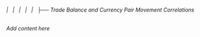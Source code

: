 ###### |   |   |   |   |   ├── Trade Balance and Currency Pair Movement Correlations

*Add content here*